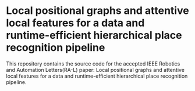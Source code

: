 # Local positional graphs and attentive local features for a data and runtime-efficient hierarchical place recognition pipeline
This repository contains the source code for the accepted  IEEE Robotics and Automation Letters(RA-L) paper: Local positional graphs and attentive local features for a data and runtime-efficient hierarchical place recognition pipeline.
